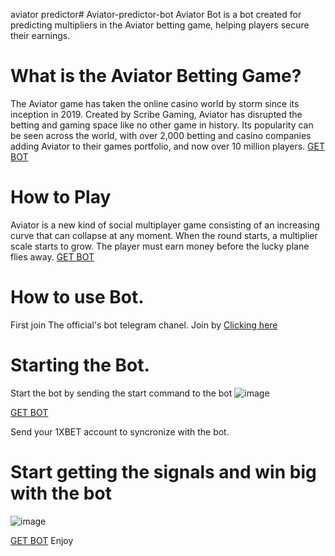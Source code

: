 aviator predictor# Aviator-predictor-bot
Aviator Bot is a bot created for predicting multipliers in the Aviator betting game, helping players secure their earnings.

# What is the Aviator Betting Game?
The Aviator game has taken the online casino world by storm since its inception in 2019. Created by Scribe Gaming, Aviator has disrupted the betting and gaming space like no other game in history. Its popularity can be seen across the world, with over 2,000 betting and casino companies adding Aviator to their games portfolio, and now over 10 million players.
[GET BOT](https://t.me/AviatorProHackApp)
# How to Play
Aviator is a new kind of social multiplayer game consisting of an increasing curve that can collapse at any moment. When the round starts, a multiplier scale starts to grow. The player must earn money before the lucky plane flies away.
[GET BOT](https://t.me/AviatorProHackApp)
# How to use Bot.
First join The official's bot telegram chanel. Join by [Clicking here](https://t.me/AviatorProHackApp)

# Starting the Bot.
Start the bot by sending the start command to the bot
![image](https://github.com/user-attachments/assets/58a9b522-0d3c-4812-82cc-c41cf7ad5e83)


[GET BOT](https://t.me/AviatorProHackApp)

Send your 1XBET account to syncronize with the bot.

# Start getting the signals and win big with the bot

![image](https://github.com/user-attachments/assets/5e39c58c-1021-4a75-a53e-86590d7631d3)

[GET BOT](https://t.me/AviatorProHackApp)
Enjoy

